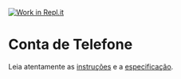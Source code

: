 [![Work in Repl.it](https://classroom.github.com/assets/work-in-replit-14baed9a392b3a25080506f3b7b6d57f295ec2978f6f33ec97e36a161684cbe9.svg)](https://classroom.github.com/online_ide?assignment_repo_id=3819146&assignment_repo_type=AssignmentRepo)
# Conta de Telefone

Leia atentamente as [instruções](./instruções.md) e a [especificação](./especificação.md).
